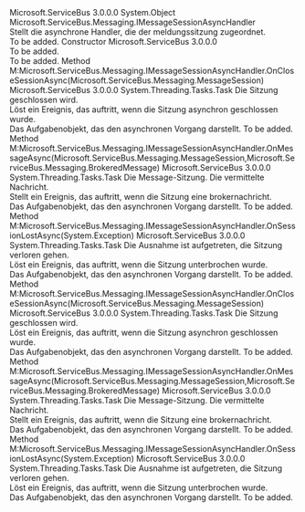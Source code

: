 <Type Name="MessageSessionAsyncHandler" FullName="Microsoft.ServiceBus.Messaging.MessageSessionAsyncHandler">
  <TypeSignature Language="C#" Value="public abstract class MessageSessionAsyncHandler : Microsoft.ServiceBus.Messaging.IMessageSessionAsyncHandler" />
  <TypeSignature Language="ILAsm" Value=".class public auto ansi abstract beforefieldinit MessageSessionAsyncHandler extends System.Object implements class Microsoft.ServiceBus.Messaging.IMessageSessionAsyncHandler" />
  <TypeSignature Language="DocId" Value="T:Microsoft.ServiceBus.Messaging.MessageSessionAsyncHandler" />
  <TypeSignature Language="VB.NET" Value="Public MustInherit Class MessageSessionAsyncHandler&#xA;Implements IMessageSessionAsyncHandler" />
  <TypeSignature Language="F#" Value="type MessageSessionAsyncHandler = class&#xA;    interface IMessageSessionAsyncHandler" />
  <AssemblyInfo>
    <AssemblyName>Microsoft.ServiceBus</AssemblyName>
    <AssemblyVersion>3.0.0.0</AssemblyVersion>
  </AssemblyInfo>
  <Base>
    <BaseTypeName>System.Object</BaseTypeName>
  </Base>
  <Interfaces>
    <Interface>
      <InterfaceName>Microsoft.ServiceBus.Messaging.IMessageSessionAsyncHandler</InterfaceName>
    </Interface>
  </Interfaces>
  <Docs>
    <summary>Stellt die asynchrone Handler, die der meldungssitzung zugeordnet.</summary>
    <remarks>To be added.</remarks>
  </Docs>
  <Members>
    <Member MemberName=".ctor">
      <MemberSignature Language="C#" Value="protected MessageSessionAsyncHandler ();" />
      <MemberSignature Language="ILAsm" Value=".method familyhidebysig specialname rtspecialname instance void .ctor() cil managed" />
      <MemberSignature Language="DocId" Value="M:Microsoft.ServiceBus.Messaging.MessageSessionAsyncHandler.#ctor" />
      <MemberSignature Language="VB.NET" Value="Protected Sub New ()" />
      <MemberType>Constructor</MemberType>
      <AssemblyInfo>
        <AssemblyName>Microsoft.ServiceBus</AssemblyName>
        <AssemblyVersion>3.0.0.0</AssemblyVersion>
      </AssemblyInfo>
      <Parameters />
      <Docs>
        <summary>To be added.</summary>
        <remarks>To be added.</remarks>
      </Docs>
    </Member>
    <Member MemberName="Microsoft.ServiceBus.Messaging.IMessageSessionAsyncHandler.OnCloseSessionAsync">
      <MemberSignature Language="C#" Value="System.Threading.Tasks.Task IMessageSessionAsyncHandler.OnCloseSessionAsync (Microsoft.ServiceBus.Messaging.MessageSession session);" />
      <MemberSignature Language="ILAsm" Value=".method hidebysig newslot virtual instance class System.Threading.Tasks.Task Microsoft.ServiceBus.Messaging.IMessageSessionAsyncHandler.OnCloseSessionAsync(class Microsoft.ServiceBus.Messaging.MessageSession session) cil managed" />
      <MemberSignature Language="DocId" Value="M:Microsoft.ServiceBus.Messaging.MessageSessionAsyncHandler.Microsoft#ServiceBus#Messaging#IMessageSessionAsyncHandler#OnCloseSessionAsync(Microsoft.ServiceBus.Messaging.MessageSession)" />
      <MemberSignature Language="VB.NET" Value="Function OnCloseSessionAsync (session As MessageSession) As Task Implements IMessageSessionAsyncHandler.OnCloseSessionAsync" />
      <MemberType>Method</MemberType>
      <Implements>
        <InterfaceMember>M:Microsoft.ServiceBus.Messaging.IMessageSessionAsyncHandler.OnCloseSessionAsync(Microsoft.ServiceBus.Messaging.MessageSession)</InterfaceMember>
      </Implements>
      <AssemblyInfo>
        <AssemblyName>Microsoft.ServiceBus</AssemblyName>
        <AssemblyVersion>3.0.0.0</AssemblyVersion>
      </AssemblyInfo>
      <ReturnValue>
        <ReturnType>System.Threading.Tasks.Task</ReturnType>
      </ReturnValue>
      <Parameters>
        <Parameter Name="session" Type="Microsoft.ServiceBus.Messaging.MessageSession" />
      </Parameters>
      <Docs>
        <param name="session">Die Sitzung geschlossen wird.</param>
        <summary>Löst ein Ereignis, das auftritt, wenn die Sitzung asynchron geschlossen wurde.</summary>
        <returns>Das Aufgabenobjekt, das den asynchronen Vorgang darstellt.</returns>
        <remarks>To be added.</remarks>
      </Docs>
    </Member>
    <Member MemberName="Microsoft.ServiceBus.Messaging.IMessageSessionAsyncHandler.OnMessageAsync">
      <MemberSignature Language="C#" Value="System.Threading.Tasks.Task IMessageSessionAsyncHandler.OnMessageAsync (Microsoft.ServiceBus.Messaging.MessageSession session, Microsoft.ServiceBus.Messaging.BrokeredMessage message);" />
      <MemberSignature Language="ILAsm" Value=".method hidebysig newslot virtual instance class System.Threading.Tasks.Task Microsoft.ServiceBus.Messaging.IMessageSessionAsyncHandler.OnMessageAsync(class Microsoft.ServiceBus.Messaging.MessageSession session, class Microsoft.ServiceBus.Messaging.BrokeredMessage message) cil managed" />
      <MemberSignature Language="DocId" Value="M:Microsoft.ServiceBus.Messaging.MessageSessionAsyncHandler.Microsoft#ServiceBus#Messaging#IMessageSessionAsyncHandler#OnMessageAsync(Microsoft.ServiceBus.Messaging.MessageSession,Microsoft.ServiceBus.Messaging.BrokeredMessage)" />
      <MemberSignature Language="VB.NET" Value="Function OnMessageAsync (session As MessageSession, message As BrokeredMessage) As Task Implements IMessageSessionAsyncHandler.OnMessageAsync" />
      <MemberType>Method</MemberType>
      <Implements>
        <InterfaceMember>M:Microsoft.ServiceBus.Messaging.IMessageSessionAsyncHandler.OnMessageAsync(Microsoft.ServiceBus.Messaging.MessageSession,Microsoft.ServiceBus.Messaging.BrokeredMessage)</InterfaceMember>
      </Implements>
      <AssemblyInfo>
        <AssemblyName>Microsoft.ServiceBus</AssemblyName>
        <AssemblyVersion>3.0.0.0</AssemblyVersion>
      </AssemblyInfo>
      <ReturnValue>
        <ReturnType>System.Threading.Tasks.Task</ReturnType>
      </ReturnValue>
      <Parameters>
        <Parameter Name="session" Type="Microsoft.ServiceBus.Messaging.MessageSession" />
        <Parameter Name="message" Type="Microsoft.ServiceBus.Messaging.BrokeredMessage" />
      </Parameters>
      <Docs>
        <param name="session">Die Message-Sitzung.</param>
        <param name="message">Die vermittelte Nachricht.</param>
        <summary>Stellt ein Ereignis, das auftritt, wenn die Sitzung eine brokernachricht.</summary>
        <returns>Das Aufgabenobjekt, das den asynchronen Vorgang darstellt.</returns>
        <remarks>To be added.</remarks>
      </Docs>
    </Member>
    <Member MemberName="Microsoft.ServiceBus.Messaging.IMessageSessionAsyncHandler.OnSessionLostAsync">
      <MemberSignature Language="C#" Value="System.Threading.Tasks.Task IMessageSessionAsyncHandler.OnSessionLostAsync (Exception exception);" />
      <MemberSignature Language="ILAsm" Value=".method hidebysig newslot virtual instance class System.Threading.Tasks.Task Microsoft.ServiceBus.Messaging.IMessageSessionAsyncHandler.OnSessionLostAsync(class System.Exception exception) cil managed" />
      <MemberSignature Language="DocId" Value="M:Microsoft.ServiceBus.Messaging.MessageSessionAsyncHandler.Microsoft#ServiceBus#Messaging#IMessageSessionAsyncHandler#OnSessionLostAsync(System.Exception)" />
      <MemberType>Method</MemberType>
      <Implements>
        <InterfaceMember>M:Microsoft.ServiceBus.Messaging.IMessageSessionAsyncHandler.OnSessionLostAsync(System.Exception)</InterfaceMember>
      </Implements>
      <AssemblyInfo>
        <AssemblyName>Microsoft.ServiceBus</AssemblyName>
        <AssemblyVersion>3.0.0.0</AssemblyVersion>
      </AssemblyInfo>
      <ReturnValue>
        <ReturnType>System.Threading.Tasks.Task</ReturnType>
      </ReturnValue>
      <Parameters>
        <Parameter Name="exception" Type="System.Exception" />
      </Parameters>
      <Docs>
        <param name="exception">Die Ausnahme ist aufgetreten, die Sitzung verloren gehen.</param>
        <summary>Löst ein Ereignis, das auftritt, wenn die Sitzung unterbrochen wurde.</summary>
        <returns>Das Aufgabenobjekt, das den asynchronen Vorgang darstellt.</returns>
        <remarks>To be added.</remarks>
      </Docs>
    </Member>
    <Member MemberName="OnCloseSessionAsync">
      <MemberSignature Language="C#" Value="protected virtual System.Threading.Tasks.Task OnCloseSessionAsync (Microsoft.ServiceBus.Messaging.MessageSession session);" />
      <MemberSignature Language="ILAsm" Value=".method familyhidebysig newslot virtual instance class System.Threading.Tasks.Task OnCloseSessionAsync(class Microsoft.ServiceBus.Messaging.MessageSession session) cil managed" />
      <MemberSignature Language="DocId" Value="M:Microsoft.ServiceBus.Messaging.MessageSessionAsyncHandler.OnCloseSessionAsync(Microsoft.ServiceBus.Messaging.MessageSession)" />
      <MemberSignature Language="VB.NET" Value="Protected Overridable Function OnCloseSessionAsync (session As MessageSession) As Task" />
      <MemberSignature Language="F#" Value="abstract member OnCloseSessionAsync : Microsoft.ServiceBus.Messaging.MessageSession -&gt; System.Threading.Tasks.Task&#xA;override this.OnCloseSessionAsync : Microsoft.ServiceBus.Messaging.MessageSession -&gt; System.Threading.Tasks.Task" Usage="messageSessionAsyncHandler.OnCloseSessionAsync session" />
      <MemberType>Method</MemberType>
      <Implements>
        <InterfaceMember>M:Microsoft.ServiceBus.Messaging.IMessageSessionAsyncHandler.OnCloseSessionAsync(Microsoft.ServiceBus.Messaging.MessageSession)</InterfaceMember>
      </Implements>
      <AssemblyInfo>
        <AssemblyName>Microsoft.ServiceBus</AssemblyName>
        <AssemblyVersion>3.0.0.0</AssemblyVersion>
      </AssemblyInfo>
      <ReturnValue>
        <ReturnType>System.Threading.Tasks.Task</ReturnType>
      </ReturnValue>
      <Parameters>
        <Parameter Name="session" Type="Microsoft.ServiceBus.Messaging.MessageSession" />
      </Parameters>
      <Docs>
        <param name="session">Die Sitzung geschlossen wird.</param>
        <summary>Löst ein Ereignis, das auftritt, wenn die Sitzung asynchron geschlossen wurde.</summary>
        <returns>Das Aufgabenobjekt, das den asynchronen Vorgang darstellt.</returns>
        <remarks>To be added.</remarks>
      </Docs>
    </Member>
    <Member MemberName="OnMessageAsync">
      <MemberSignature Language="C#" Value="protected abstract System.Threading.Tasks.Task OnMessageAsync (Microsoft.ServiceBus.Messaging.MessageSession session, Microsoft.ServiceBus.Messaging.BrokeredMessage message);" />
      <MemberSignature Language="ILAsm" Value=".method familyhidebysig newslot virtual instance class System.Threading.Tasks.Task OnMessageAsync(class Microsoft.ServiceBus.Messaging.MessageSession session, class Microsoft.ServiceBus.Messaging.BrokeredMessage message) cil managed" />
      <MemberSignature Language="DocId" Value="M:Microsoft.ServiceBus.Messaging.MessageSessionAsyncHandler.OnMessageAsync(Microsoft.ServiceBus.Messaging.MessageSession,Microsoft.ServiceBus.Messaging.BrokeredMessage)" />
      <MemberSignature Language="VB.NET" Value="Protected MustOverride Function OnMessageAsync (session As MessageSession, message As BrokeredMessage) As Task" />
      <MemberSignature Language="F#" Value="abstract member OnMessageAsync : Microsoft.ServiceBus.Messaging.MessageSession * Microsoft.ServiceBus.Messaging.BrokeredMessage -&gt; System.Threading.Tasks.Task" Usage="messageSessionAsyncHandler.OnMessageAsync (session, message)" />
      <MemberType>Method</MemberType>
      <Implements>
        <InterfaceMember>M:Microsoft.ServiceBus.Messaging.IMessageSessionAsyncHandler.OnMessageAsync(Microsoft.ServiceBus.Messaging.MessageSession,Microsoft.ServiceBus.Messaging.BrokeredMessage)</InterfaceMember>
      </Implements>
      <AssemblyInfo>
        <AssemblyName>Microsoft.ServiceBus</AssemblyName>
        <AssemblyVersion>3.0.0.0</AssemblyVersion>
      </AssemblyInfo>
      <ReturnValue>
        <ReturnType>System.Threading.Tasks.Task</ReturnType>
      </ReturnValue>
      <Parameters>
        <Parameter Name="session" Type="Microsoft.ServiceBus.Messaging.MessageSession" />
        <Parameter Name="message" Type="Microsoft.ServiceBus.Messaging.BrokeredMessage" />
      </Parameters>
      <Docs>
        <param name="session">Die Message-Sitzung.</param>
        <param name="message">Die vermittelte Nachricht.</param>
        <summary>Stellt ein Ereignis, das auftritt, wenn die Sitzung eine brokernachricht.</summary>
        <returns>Das Aufgabenobjekt, das den asynchronen Vorgang darstellt.</returns>
        <remarks>To be added.</remarks>
      </Docs>
    </Member>
    <Member MemberName="OnSessionLostAsync">
      <MemberSignature Language="C#" Value="protected virtual System.Threading.Tasks.Task OnSessionLostAsync (Exception exception);" />
      <MemberSignature Language="ILAsm" Value=".method familyhidebysig newslot virtual instance class System.Threading.Tasks.Task OnSessionLostAsync(class System.Exception exception) cil managed" />
      <MemberSignature Language="DocId" Value="M:Microsoft.ServiceBus.Messaging.MessageSessionAsyncHandler.OnSessionLostAsync(System.Exception)" />
      <MemberSignature Language="F#" Value="abstract member OnSessionLostAsync : Exception -&gt; System.Threading.Tasks.Task&#xA;override this.OnSessionLostAsync : Exception -&gt; System.Threading.Tasks.Task" Usage="messageSessionAsyncHandler.OnSessionLostAsync exception" />
      <MemberType>Method</MemberType>
      <Implements>
        <InterfaceMember>M:Microsoft.ServiceBus.Messaging.IMessageSessionAsyncHandler.OnSessionLostAsync(System.Exception)</InterfaceMember>
      </Implements>
      <AssemblyInfo>
        <AssemblyName>Microsoft.ServiceBus</AssemblyName>
        <AssemblyVersion>3.0.0.0</AssemblyVersion>
      </AssemblyInfo>
      <ReturnValue>
        <ReturnType>System.Threading.Tasks.Task</ReturnType>
      </ReturnValue>
      <Parameters>
        <Parameter Name="exception" Type="System.Exception" />
      </Parameters>
      <Docs>
        <param name="exception">Die Ausnahme ist aufgetreten, die Sitzung verloren gehen.</param>
        <summary>Löst ein Ereignis, das auftritt, wenn die Sitzung unterbrochen wurde.</summary>
        <returns>Das Aufgabenobjekt, das den asynchronen Vorgang darstellt.</returns>
        <remarks>To be added.</remarks>
      </Docs>
    </Member>
  </Members>
</Type>